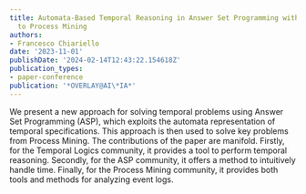 ```yaml
---
title: Automata-Based Temporal Reasoning in Answer Set Programming with Application
  to Process Mining
authors:
- Francesco Chiariello
date: '2023-11-01'
publishDate: '2024-02-14T12:43:22.154618Z'
publication_types:
- paper-conference
publication: '*OVERLAY@AI\*IA*'
---
```

We present a new approach for solving temporal problems using Answer Set Programming (ASP), which exploits the automata representation of temporal specifications. This approach is then used to solve key problems from Process Mining. The contributions of the paper are manifold. Firstly, for the Temporal Logics community, it provides a tool to perform temporal reasoning. Secondly, for the ASP community, it offers a method to intuitively handle time. Finally, for the Process Mining community, it provides both tools and methods for analyzing event logs.